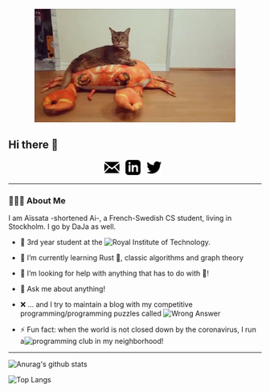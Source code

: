 <p align="center">
  <src="https://github.com/Dajamante/dajamante/blob/master/Crab.gif">
</p>

<p align="center">
  <img src="https://github.com/Dajamante/dajamante/blob/master/Crab.gif" alt="Sublime's custom image"/>
</p>

## Hi there 👋

<!--
**Dajamante/dajamante** is a ✨ _special_ ✨ repository because its `README.md` (this file) appears on your GitHub profile. -->

<p align='center'>
<a href="mailto:aimaiga2@gmail.com"><img height="30" src="https://github.com/Dajamante/dajamante/blob/master/icon_email.png"></a>&nbsp;&nbsp;
<a href="https://www.linkedin.com/in/aissata-maiga-b492011a9/"><img height="30" src="https://github.com/Dajamante/dajamante/blob/master/icon_linkedin.png"></a>&nbsp;&nbsp;
<a href="https://twitter.com/ai_maiga"><img height="30" src="https://github.com/Dajamante/dajamante/blob/master/icon_twitter.png"></a>&nbsp;&nbsp;

</p>

---


### 🙆🏾‍♀️ About Me


I am Aïssata -shortened Ai-, a French-Swedish CS student, living in Stockholm. I go by DaJa as well.

- 🔭 3rd year student at the ![Royal Institute of Technology.](https://www.kth.se/)

- 🌱 I’m currently learning Rust 🦀, classic algorithms and graph theory

- 🤔 I’m looking for help with anything that has to do with 🦀!

- 💬 Ask me about anything!

- ❌ ... and I try to maintain a blog with my competitive programming/programming puzzles called ![Wrong Answer](https://wronganswer.blog/)
- ⚡ Fun fact: when the world is not closed down by the coronavirus, I run a![programming club](https://wronganswer.blog/index_tellus/) in my neighborhood!


---


![Anurag's github stats](https://github-readme-stats.vercel.app/api?username=dajamante&count_private=true&show_icons=true&theme=gruvbox)


![Top Langs](https://github-readme-stats.vercel.app/api/top-langs/?username=dajamante&layout=compact&hide=javascript,html,jupyter%20notebook)



